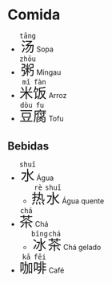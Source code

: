 # Comida

-   <font size="6"><code><ruby>汤<rt>tāng</rt></ruby></code></font> Sopa
-   <font size="6"><code><ruby>粥<rt>zhōu</rt></ruby></code></font> Mingau
-   <font size="6"><code><ruby>米<rt>mǐ</rt>饭<rt>fàn</rt></ruby></code></font> Arroz
-   <font size="6"><code><ruby>豆<rt>dòu</rt>腐<rt>fu</rt></ruby></code></font> Tofu

## Bebidas

-   <font size="6"><code><ruby>水<rt>shuǐ</rt></ruby></code></font> Água
    -   <font size="6"><code><ruby>热<rt>rè</rt>水<rt>shuǐ</rt></ruby></code></font> Água quente
-   <font size="6"><code><ruby>茶<rt>chá</rt></ruby></code></font> Chá
    -   <font size="6"><code><ruby>冰<rt>bīng</rt>茶<rt>chá</rt></ruby></code></font> Chá gelado
-   <font size="6"><code><ruby>咖<rt>kā</rt>啡<rt>fēi</rt></ruby></code></font> Café
